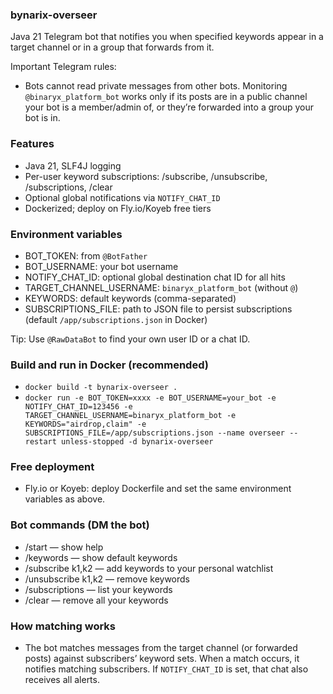 ### bynarix-overseer
Java 21 Telegram bot that notifies you when specified keywords appear in a target channel or in a group that forwards from it.

Important Telegram rules:
- Bots cannot read private messages from other bots. Monitoring `@binaryx_platform_bot` works only if its posts are in a public channel your bot is a member/admin of, or they’re forwarded into a group your bot is in.

### Features
- Java 21, SLF4J logging
- Per-user keyword subscriptions: /subscribe, /unsubscribe, /subscriptions, /clear
- Optional global notifications via `NOTIFY_CHAT_ID`
- Dockerized; deploy on Fly.io/Koyeb free tiers

### Environment variables
- BOT_TOKEN: from `@BotFather`
- BOT_USERNAME: your bot username
- NOTIFY_CHAT_ID: optional global destination chat ID for all hits
- TARGET_CHANNEL_USERNAME: `binaryx_platform_bot` (without `@`)
- KEYWORDS: default keywords (comma-separated)
- SUBSCRIPTIONS_FILE: path to JSON file to persist subscriptions (default `/app/subscriptions.json` in Docker)

Tip: Use `@RawDataBot` to find your own user ID or a chat ID.

### Build and run in Docker (recommended)
- `docker build -t bynarix-overseer .`
- `docker run -e BOT_TOKEN=xxxx -e BOT_USERNAME=your_bot -e NOTIFY_CHAT_ID=123456 -e TARGET_CHANNEL_USERNAME=binaryx_platform_bot -e KEYWORDS="airdrop,claim" -e SUBSCRIPTIONS_FILE=/app/subscriptions.json --name overseer --restart unless-stopped -d bynarix-overseer`

### Free deployment
- Fly.io or Koyeb: deploy Dockerfile and set the same environment variables as above.

### Bot commands (DM the bot)
- /start — show help
- /keywords — show default keywords
- /subscribe k1,k2 — add keywords to your personal watchlist
- /unsubscribe k1,k2 — remove keywords
- /subscriptions — list your keywords
- /clear — remove all your keywords

### How matching works
- The bot matches messages from the target channel (or forwarded posts) against subscribers’ keyword sets. When a match occurs, it notifies matching subscribers. If `NOTIFY_CHAT_ID` is set, that chat also receives all alerts.
